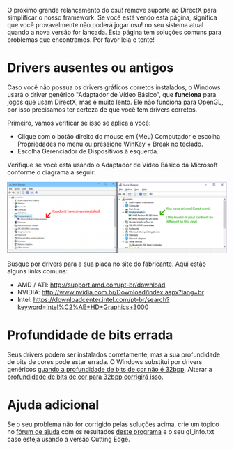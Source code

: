 O próximo grande relançamento do osu! remove suporte ao DirectX para simplificar o nosso framework. Se você está vendo esta página, significa que você provavelmente não poderá jogar osu! no seu sistema atual quando a nova versão for lançada. Esta página tem soluções comuns para problemas que encontramos. Por favor leia e tente!

Drivers ausentes ou antigos
======================

Caso você não possua os drivers gráficos corretos instalados, o Windows usará o driver genérico "Adaptador de Vídeo Básico", que **funciona** para jogos que usam DirectX, mas é muito lento. Ele não funciona para OpenGL, por isso precisamos ter certeza de que você tem drivers corretos.

Primeiro, vamos verificar se isso se aplica a você:

-   Clique com o botão direito do mouse em (Meu) Computador e escolha Propriedades no menu ou pressione WinKey + Break no teclado.
-   Escolha Gerenciador de Dispositivos à esquerda.

Verifique se você está usando o Adaptador de Vídeo Básico da Microsoft conforme o diagrama a seguir:

<img src="Devicemanager.png" title="Devicemanager.png" alt="Devicemanager.png" width="800" />

Busque por drivers para a sua placa no site do fabricante. Aqui estão alguns links comuns:

-   AMD / ATI: <http://support.amd.com/pt-br/download>
-   NVIDIA: <http://www.nvidia.com.br/Download/index.aspx?lang=br>
-   Intel: <https://downloadcenter.intel.com/pt-br/search?keyword=Intel%C2%AE+HD+Graphics+3000>

Profundidade de bits errada
===============

Seus drivers podem ser instalados corretamente, mas a sua profundidade de bits de cores pode estar errada. O Windows substitui por drivers genéricos [quando a profundidade de bits de cor não é 32bpp](https://www.opengl.org/discussion_boards/showthread.php/145008-Why-my-OpenGL-program-uses-Microsoft-GDI-renderer-instead-of-my-GeForce-5200). Alterar a [profundidade de bits de cor para 32bpp corrigirá isso.](http://windows.microsoft.com/en-us/windows/getting-best-display-monitor#getting-best-display-monitor&section_2)

Ajuda adicional
===============

Se o seu problema não for corrigido pelas soluções acima, crie um tópico no [fórum de ajuda](https://osu.ppy.sh/forum/5) com os resultados [deste programa](http://www.realtech-vr.com/glview/download.php) e o seu gl\_info.txt caso esteja usando a versão Cutting Edge.
